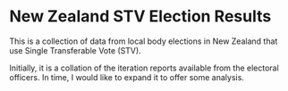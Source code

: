 New Zealand STV Election Results
================================

This is a collection of data from local body elections in New Zealand that use
Single Transferable Vote (STV).

Initially, it is a collation of the iteration reports available from the electoral
officers. In time, I would like to expand it to offer some analysis.


